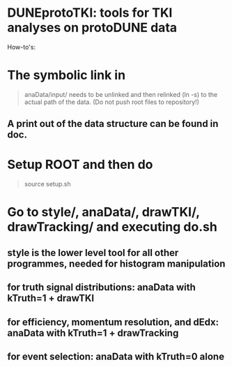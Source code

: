 # DUNEprotoTKI: tools for TKI analyses on protoDUNE data

How-to's:

# The symbolic link in 
> anaData/input/
needs to be unlinked and then relinked (ln -s) to the actual path of the data. (Do not push root files to repository!)
## A print out of the data structure can be found in doc.
# Setup ROOT and then do
> source setup.sh
# Go to style/, anaData/, drawTKI/, drawTracking/ and executing do.sh
## style is the lower level tool for all other programmes, needed for histogram manipulation
## for truth signal distributions: anaData with kTruth=1 + drawTKI
## for efficiency, momentum resolution, and dEdx: anaData with kTruth=1 + drawTracking
## for event selection: anaData with kTruth=0 alone




